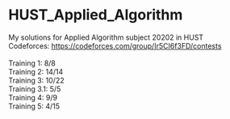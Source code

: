 # HUST_Applied_Algorithm
My solutions for Applied Algorithm subject 20202 in HUST </br>
Codeforces: https://codeforces.com/group/Ir5CI6f3FD/contests </br></br>
Training 1: 8/8 </br>
Training 2: 14/14 </br>
Training 3: 10/22</br>
Training 3.1: 5/5 </br>
Training 4: 9/9 </br>
Training 5: 4/15 </br>

